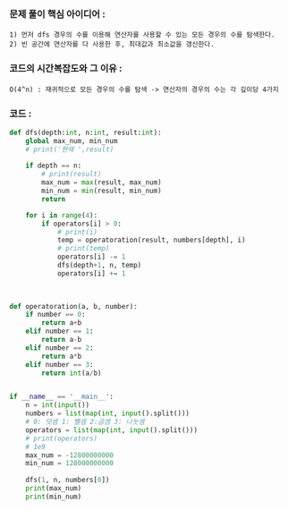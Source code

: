 ### 문제 풀이 핵심 아이디어 :
    1) 먼저 dfs 경우의 수를 이용해 연산자를 사용할 수 있는 모든 경우의 수를 탐색한다.
    2) 빈 공간에 연산자를 다 사용한 후, 최대값과 최소값을 갱신한다.

### 코드의 시간복잡도와 그 이유 :
    O(4^n) : 재귀적으로 모든 경우의 수를 탐색 -> 연산자의 경우의 수는 각 깊이당 4가지

### 코드 :
```python
def dfs(depth:int, n:int, result:int):
    global max_num, min_num
    # print('현재 ',result)
    
    if depth == n:
        # print(result)
        max_num = max(result, max_num)
        min_num = min(result, min_num)
        return

    for i in range(4):
        if operators[i] > 0:
            # print(i)
            temp = operatoration(result, numbers[depth], i)
            # print(temp)
            operators[i] -= 1
            dfs(depth+1, n, temp)
            operators[i] += 1
            
                

def operatoration(a, b, number):
    if number == 0:
        return a+b
    elif number == 1:
        return a-b
    elif number == 2:
        return a*b
    elif number == 3:
        return int(a/b)


if __name__ == '__main__':
    n = int(input())
    numbers = list(map(int, input().split()))
    # 0: 덧셈 1: 뺄셈 2:곱셈 3: 나눗셈
    operators = list(map(int, input().split()))
    # print(operators)
    # 1e9
    max_num = -12800000000
    min_num = 128000000000
    
    dfs(1, n, numbers[0])
    print(max_num)
    print(min_num)

```
